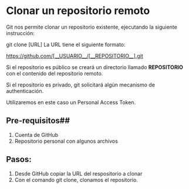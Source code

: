 # Clonar un repositorio remoto #
Git nos permite clonar un repositorio existente,  ejecutando la siguiente instrucción:

git clone [URL]
La URL tiene el siguiente formato:

 https://github.com/[__USUARIO__/[__REPOSITORIO__].git

Si el repositorio es público se creará un directorio llamado __REPOSITORIO__ con el contenido del repositorio remoto.

Si el repositorio es privado, git solicitará algún mecanismo de authenticación.

Utilizaremos en este caso un Personal Access Token.

## Pre-requisitos##
1. Cuenta de GitHub
2. Repositorio personal con algunos archivos

## Pasos: ##
1. Desde GitHub copiar la URL del respositorio a clonar
2. Con el comando git clone, clonamos el repositorio.
